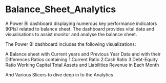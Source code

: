 # Balance_Sheet_Analytics
A Power BI dashboard displaying numerous key performance indicators (KPIs) related to balance sheet. The dashboard provides vital data and visualisations to assist monitor and analyse the balance sheet.


The Power BI dashboard includes the following visualizations:

A Balance sheet with Current years and Previous Year Data and with their Differences
Ratios containing
1.Current Ratio
2.Cash Ratio
3.Debt-Equity Ratio
Working Capital
Total Assets and Liabilities
Revenue in Each Month

And Various Slicers to dive deep in to the Analytics
